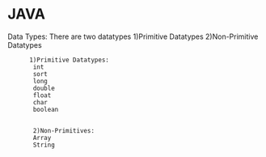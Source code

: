 # JAVA
Data Types:
          There are two datatypes
          1)Primitive Datatypes
          2)Non-Primitive Datatypes
          
          
          1)Primitive Datatypes:
           int
           sort
           long
           double
           float
           char
           boolean
           
           
           2)Non-Primitives:
           Array
           String
           
